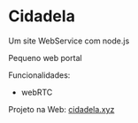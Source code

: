 # Cidadela
Um site WebService com node.js  

Pequeno web portal

Funcionalidades:
- webRTC

Projeto na Web:
[cidadela.xyz](https://cidade.xyz:666)
